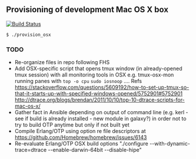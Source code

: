 ## Provisioning of development Mac OS X box
[![Build Status](https://travis-ci.org/lucafavatella/provisioning-osx.svg?branch=master)](https://travis-ci.org/lucafavatella/provisioning-osx)

```
$ ./provision_osx
```

### TODO

* Re-organize files in repo following FHS
* Add OSX-specific script that opens tmux window (in already-opened tmux session) with all monitoring tools in OSX e.g. tmux-osx-mon running panes with `top -o cpu` `sudo iosnoop` .... Refs https://stackoverflow.com/questions/5609192/how-to-set-up-tmux-so-that-it-starts-up-with-specified-windows-opened/5752901#5752901 http://dtrace.org/blogs/brendan/2011/10/10/top-10-dtrace-scripts-for-mac-os-x/
* Gather fact in Ansible depending on output of command line (e.g. kerl - see if build is already installed - new module in galaxy?) in order not to try to build OTP anytime but only if not built yet
* Compile Erlang/OTP using option re file descriptors at https://github.com/Homebrew/homebrew/issues/6143
* Re-evaluate Erlang/OTP OSX build options "./configure --with-dynamic-trace=dtrace --enable-darwin-64bit --disable-hipe"
